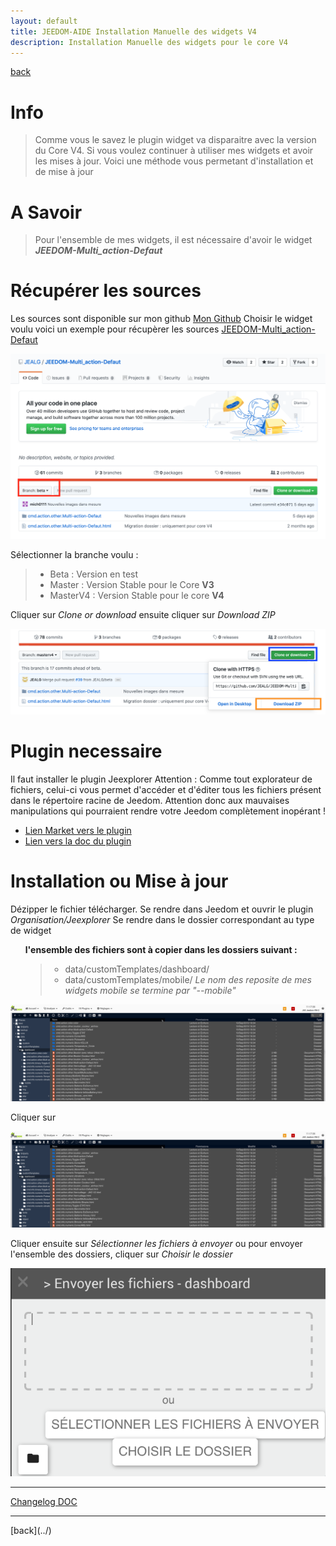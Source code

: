 ```yaml
---
layout: default
title: JEEDOM-AIDE Installation Manuelle des widgets V4
description: Installation Manuelle des widgets pour le core V4
---
```

[back](../)
# Info
<blockquote>
Comme vous le savez le plugin widget va disparaitre avec la version du Core V4. Si vous voulez continuer à utiliser mes widgets et avoir les mises à jour. Voici une méthode vous permetant d'installation et de mise à jour
</blockquote>

# A Savoir
<blockquote>
Pour l'ensemble de mes widgets, il est nécessaire d'avoir le widget <b><i>JEEDOM-Multi_action-Defaut</i></b>
</blockquote>

# Récupérer les sources
Les sources sont disponible sur mon github 
<a href="https://github.com/JEALG">Mon Github</a>
Choisir le widget voulu
voici un exemple pour récupèrer les sources
<a href="https://github.com/JEALG/JEEDOM-Multi_action-Defaut">JEEDOM-Multi_action-Defaut</a>
<p><img src="../img/AIDE_V4_Github_branche_1.png" alt="Choix Branche" /></p>
Sélectionner la branche voulu :
<blockquote>
    <ul>
        <li>Beta : Version en test</li>
        <li>Master : Version Stable pour le Core <b>V3</b></li>
        <li>MasterV4 : Version Stable pour le core <b>V4</b></li>
    </ul>
</blockquote>
Cliquer sur <i>Clone or download</i> ensuite cliquer sur <i>Download ZIP</i>
<p><img src="../img/AIDE_V4_Github_branche_2.png" alt="Download" /></p>

# Plugin necessaire
Il faut installer le plugin Jeexplorer
    Attention : Comme tout explorateur de fichiers, celui-ci vous permet d'accéder et d'éditer tous les fichiers présent dans le répertoire racine de Jeedom. Attention donc aux mauvaises manipulations qui pourraient rendre votre Jeedom complètement inopérant !
<ul>
    <li><a href="https://www.jeedom.com/market/index.php?v=d&p=market&type=plugin&categorie=programming&&name=JeeXplorer">Lien Market vers le plugin</a></li>
    <li><a href="https://kiboost.github.io/jeedom_docs/plugins/jeexplorer/fr_FR/">Lien vers la doc du plugin</a></li>   
</ul>

# Installation ou Mise à jour
Dézipper le fichier télécharger.
Se rendre dans Jeedom et ouvrir le plugin <i>Organisation/Jeexplorer</i>
Se rendre dans le dossier correspondant au type de widget
<ul>
  <b>l'ensemble des fichiers sont à copier dans les dossiers suivant :</b>
    <blockquote>
        <ul>
            <li>data/customTemplates/dashboard/</li>
            <li>data/customTemplates/mobile/ <i>Le nom des reposite de mes widgets mobile se termine par "--mobile"</i></li>
        </ul>
    </blockquote>
</ul>
<p><img src="../img/AIDE_V4_ADD_Widget_1.png" alt="ADD" /></p>
Cliquer sur 
<p><img src="../img/AIDE_V4_ADD_Widget_1.png" alt="ADD" /></p>
Cliquer ensuite sur <i>Sélectionner les fichiers à envoyer</i> ou pour envoyer l'ensemble des dossiers, cliquer sur <i>Choisir le dossier</i>
<p><img src="../img/AIDE_V4_ADD_Widget_3.png" alt="ADD" /></p>
<hr />
<dl>
    <a href="https://github.com/JEALG/JEEDOM-Widget_JAG-doc/commits/master">Changelog DOC</a>
</dl>
<hr />
[back](../)

